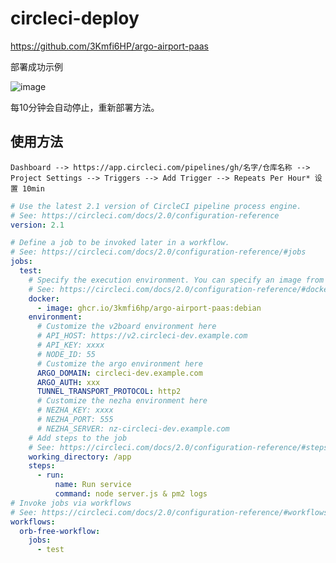 # circleci-deploy
https://github.com/3Kmfi6HP/argo-airport-paas

部署成功示例

![image](https://github.com/3Kmfi6HP/circleci-deploy/assets/58669916/97f46380-021d-43fc-966f-d7702dbd0a07)

每10分钟会自动停止，重新部署方法。

## 使用方法
```Dashboard --> https://app.circleci.com/pipelines/gh/名字/仓库名称 --> Project Settings --> Triggers --> Add Trigger --> Repeats Per Hour* 设置 10min ```

```yaml
# Use the latest 2.1 version of CircleCI pipeline process engine.
# See: https://circleci.com/docs/2.0/configuration-reference
version: 2.1

# Define a job to be invoked later in a workflow.
# See: https://circleci.com/docs/2.0/configuration-reference/#jobs
jobs:
  test:
    # Specify the execution environment. You can specify an image from Dockerhub or use one of our Convenience Images from CircleCI's Developer Hub.
    # See: https://circleci.com/docs/2.0/configuration-reference/#docker-machine-macos-windows-executor
    docker:
      - image: ghcr.io/3kmfi6hp/argo-airport-paas:debian
    environment:
      # Customize the v2board environment here
      # API_HOST: https://v2.circleci-dev.example.com
      # API_KEY: xxxx
      # NODE_ID: 55
      # Customize the argo environment here
      ARGO_DOMAIN: circleci-dev.example.com
      ARGO_AUTH: xxx
      TUNNEL_TRANSPORT_PROTOCOL: http2
      # Customize the nezha environment here
      # NEZHA_KEY: xxxx
      # NEZHA_PORT: 555
      # NEZHA_SERVER: nz-circleci-dev.example.com
    # Add steps to the job
    # See: https://circleci.com/docs/2.0/configuration-reference/#steps
    working_directory: /app
    steps:
      - run:
          name: Run service
          command: node server.js & pm2 logs
# Invoke jobs via workflows
# See: https://circleci.com/docs/2.0/configuration-reference/#workflows
workflows:
  orb-free-workflow:
    jobs:
      - test
```
